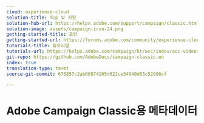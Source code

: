 ```yaml
---
cloud: experience-cloud
solution-title: 학습 및 지원
solution-hub-url: https://helpx.adobe.com/support/campaign/classic.html
solution-image: assets/campaign-icon-24.png
getting-started-title: 포럼
getting-started-url: https://forums.adobe.com/community/experience-cloud/marketing-cloud/campaign/classic
tutorials-title: 튜토리얼
tutorials-url: https://helpx.adobe.com/campaign/kt/acc/index/acc-videos.html
git-repo: https://github.com/AdobeDocs/campaign-classic.en
index: true
translation-type: tm+mt
source-git-commit: 676857c2ab66874265d622ce34940d83c52986cf

---
```



# Adobe Campaign Classic용 메타데이터
